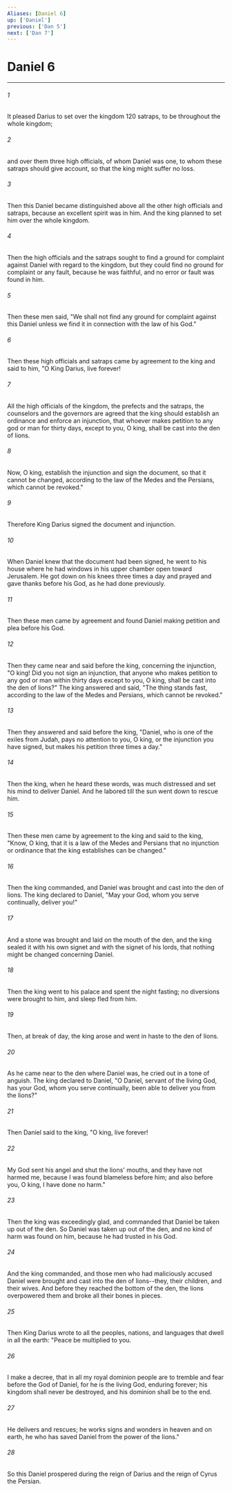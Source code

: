 ```yaml
---
Aliases: [Daniel 6]
up: ['Daniel']
previous: ['Dan 5']
next: ['Dan 7']
---
```

# Daniel 6
***



###### 1 
It pleased Darius to set over the kingdom 120 satraps, to be throughout the whole kingdom; 

###### 2 
and over them three high officials, of whom Daniel was one, to whom these satraps should give account, so that the king might suffer no loss. 

###### 3 
Then this Daniel became distinguished above all the other high officials and satraps, because an excellent spirit was in him. And the king planned to set him over the whole kingdom. 

###### 4 
Then the high officials and the satraps sought to find a ground for complaint against Daniel with regard to the kingdom, but they could find no ground for complaint or any fault, because he was faithful, and no error or fault was found in him. 

###### 5 
Then these men said, "We shall not find any ground for complaint against this Daniel unless we find it in connection with the law of his God." 

###### 6 
Then these high officials and satraps came by agreement to the king and said to him, "O King Darius, live forever! 

###### 7 
All the high officials of the kingdom, the prefects and the satraps, the counselors and the governors are agreed that the king should establish an ordinance and enforce an injunction, that whoever makes petition to any god or man for thirty days, except to you, O king, shall be cast into the den of lions. 

###### 8 
Now, O king, establish the injunction and sign the document, so that it cannot be changed, according to the law of the Medes and the Persians, which cannot be revoked." 

###### 9 
Therefore King Darius signed the document and injunction. 

###### 10 
When Daniel knew that the document had been signed, he went to his house where he had windows in his upper chamber open toward Jerusalem. He got down on his knees three times a day and prayed and gave thanks before his God, as he had done previously. 

###### 11 
Then these men came by agreement and found Daniel making petition and plea before his God. 

###### 12 
Then they came near and said before the king, concerning the injunction, "O king! Did you not sign an injunction, that anyone who makes petition to any god or man within thirty days except to you, O king, shall be cast into the den of lions?" The king answered and said, "The thing stands fast, according to the law of the Medes and Persians, which cannot be revoked." 

###### 13 
Then they answered and said before the king, "Daniel, who is one of the exiles from Judah, pays no attention to you, O king, or the injunction you have signed, but makes his petition three times a day." 

###### 14 
Then the king, when he heard these words, was much distressed and set his mind to deliver Daniel. And he labored till the sun went down to rescue him. 

###### 15 
Then these men came by agreement to the king and said to the king, "Know, O king, that it is a law of the Medes and Persians that no injunction or ordinance that the king establishes can be changed." 

###### 16 
Then the king commanded, and Daniel was brought and cast into the den of lions. The king declared to Daniel, "May your God, whom you serve continually, deliver you!" 

###### 17 
And a stone was brought and laid on the mouth of the den, and the king sealed it with his own signet and with the signet of his lords, that nothing might be changed concerning Daniel. 

###### 18 
Then the king went to his palace and spent the night fasting; no diversions were brought to him, and sleep fled from him. 

###### 19 
Then, at break of day, the king arose and went in haste to the den of lions. 

###### 20 
As he came near to the den where Daniel was, he cried out in a tone of anguish. The king declared to Daniel, "O Daniel, servant of the living God, has your God, whom you serve continually, been able to deliver you from the lions?" 

###### 21 
Then Daniel said to the king, "O king, live forever! 

###### 22 
My God sent his angel and shut the lions' mouths, and they have not harmed me, because I was found blameless before him; and also before you, O king, I have done no harm." 

###### 23 
Then the king was exceedingly glad, and commanded that Daniel be taken up out of the den. So Daniel was taken up out of the den, and no kind of harm was found on him, because he had trusted in his God. 

###### 24 
And the king commanded, and those men who had maliciously accused Daniel were brought and cast into the den of lions--they, their children, and their wives. And before they reached the bottom of the den, the lions overpowered them and broke all their bones in pieces. 

###### 25 
Then King Darius wrote to all the peoples, nations, and languages that dwell in all the earth: "Peace be multiplied to you. 

###### 26 
I make a decree, that in all my royal dominion people are to tremble and fear before the God of Daniel, for he is the living God, enduring forever; his kingdom shall never be destroyed, and his dominion shall be to the end. 

###### 27 
He delivers and rescues; he works signs and wonders in heaven and on earth, he who has saved Daniel from the power of the lions." 

###### 28 
So this Daniel prospered during the reign of Darius and the reign of Cyrus the Persian.

